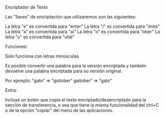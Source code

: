 Encriptador de Texto

Las "llaves" de encriptación que utilizaremos son las siguientes:

La letra "e" es convertida para "enter"
La letra "i" es convertida para "imes"
La letra "a" es convertida para "ai"
La letra "o" es convertida para "ober"
La letra "u" es convertida para "ufat"

Funciones:

Solo funciona con letras minúsculas

Es posible convertir una palabra para la versión encriptada y también devuelve una palabra encriptada para su versión original.

Por ejemplo:
"gato" => "gaitober"
gaitober" => "gato"

Extra:

Incluye un botón que copia el texto encriptado/desencriptado para la sección de transferencia, o sea que tiene la misma funcionalidad del ctrl+C o de la opción "copiar" del menú de las aplicaciones.
